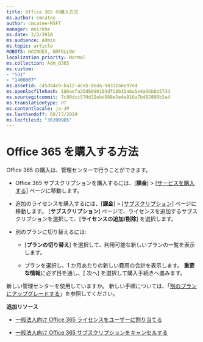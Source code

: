 ```yaml
---
title: Office 365 の購入方法
ms.author: cmcatee
author: cmcatee-MSFT
manager: mnirkhe
ms.date: 3/2/2018
ms.audience: Admin
ms.topic: article
ROBOTS: NOINDEX, NOFOLLOW
localization_priority: Normal
ms.collection: Adm_O365
ms.custom:
- "531"
- "1400007"
ms.assetid: c45da4c9-ba12-4ceb-8eda-94331a6a97e4
ms.openlocfilehash: 186aefa35d6090189df28b15a6a5e4a9bb8b573d
ms.sourcegitcommit: 7c90dcc570d32ebd968e3e4e816a7b482890b3a4
ms.translationtype: HT
ms.contentlocale: ja-JP
ms.lasthandoff: 08/13/2019
ms.locfileid: "36390985"
---
```

# <a name="how-to-make-an-office-365-purchase"></a>Office 365 を購入する方法

Office 365 の購入は、管理センターで行うことができます。
  
- Office 365 サブスクリプションを購入するには、[**課金**] \> [[サービスを購入する](https://go.microsoft.com/fwlink/p/?linkid=868433)] ページに移動します。

- 追加のライセンスを購入するには、[**課金**] \> [[サブスクリプション](https://go.microsoft.com/fwlink/p/?linkid=842054)] ページに移動します。 [**サブスクリプション**] ページで、ライセンスを追加するサブスクリプションを選択して、[**ライセンスの追加/削除**] を選択します。

- 別のプランに切り替えるには:

  - [**プランの切り替え**] を選択して、利用可能な新しいプランの一覧を表示します。

  - プランを選択し、1 か月あたりの新しい費用の合計を表示します。 **重要な情報**に必ず目を通し、[ 次へ] を選択して購入手続きへ進みます。

新しい管理センターを使用していますか。 新しい手順については、「[別のプランにアップグレードする](https://docs.microsoft.com/ja-JP/office365/admin/subscriptions-and-billing/upgrade-to-different-plan)」を参照してください。
  
 **追加リソース**
  
- 
  [一般法人向け Office 365 ライセンスをユーザーに割り当てる](https://docs.microsoft.com/ja-JP/office365/admin/subscriptions-and-billing/assign-licenses-to-users)

- 
  [一般法人向け Office 365 サブスクリプションをキャンセルする](https://docs.microsoft.com/ja-JP/office365/admin/subscriptions-and-billing/cancel-your-subscription)
